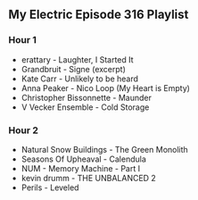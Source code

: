 ## My Electric Episode 316 Playlist

### Hour 1
* erattary - Laughter, I Started It
* Grandbruit - Signe (excerpt)
* Kate Carr - Unlikely to be heard
* Anna Peaker - Nico Loop (My Heart is Empty)
* Christopher Bissonnette - Maunder
* V Vecker Ensemble - Cold Storage

### Hour 2
* Natural Snow Buildings - The Green Monolith
* Seasons Of Upheaval - Calendula
* NUM - Memory Machine - Part I
* kevin drumm - THE UNBALANCED 2
* Perils - Leveled

